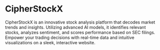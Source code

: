 # CipherStockX
CipherStockX is an innovative stock analysis platform that decodes market trends and insights. Utilizing advanced AI models, it identifies relevant stocks, analyzes sentiment, and scores performance based on SEC filings. Empower your trading decisions with real-time data and intuitive visualizations on a sleek, interactive website.
